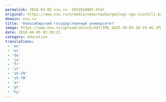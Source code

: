 ```yaml
---
permalink: 2018-04-05-nsu.ru--1932810807.html
original: https://www.nsu.ru/n/media/news/nauka/geologi-ngu-izuchili-povedenie-molekuly-benzola-pri-vysokikh-davleniyakh-i-temperaturakh-radi-novykh/
domain: nsu.ru
title: 'Новосибирский государственный университет'
image: https://www.nsu.ru/upload/iblock/44f/IMG_1825-29-03-18-19-46.JPG
date: 2018-04-05 03:39:21
category: education
translations: 
 - 'en'
 - 'es'
 - 'de'
 - 'ja'
 - 'fr'
 - 'it'
 - 'zh-CN'
 - 'zh-TW'
 - 'ar'
 - 'pt'
 - 'hy'
---
```


